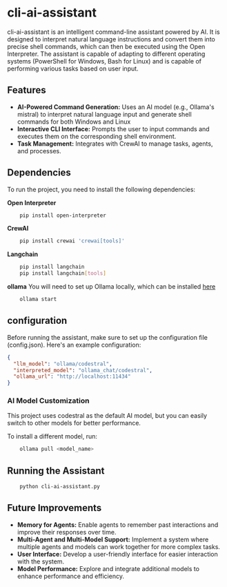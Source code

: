 # cli-ai-assistant
cli-ai-assistant is an intelligent command-line assistant powered by AI. It is designed to interpret natural language instructions and convert them into precise shell commands, which can then be executed using the Open Interpreter. The assistant is capable of adapting to different operating systems (PowerShell for Windows, Bash for Linux) and is capable of performing various tasks based on user input.

## Features
* **AI-Powered Command Generation:** Uses an AI model (e.g., Ollama's mistral) to interpret natural language input and generate shell commands for both Windows and Linux
* **Interactive CLI Interface:** Prompts the user to input commands and executes them on the corresponding shell environment.
* **Task Management:** Integrates with CrewAI to manage tasks, agents, and processes.

## Dependencies
To run the project, you need to install the following dependencies:

**Open Interpreter**
```bash
    pip install open-interpreter
```

**CrewAI**
```bash
    pip install crewai 'crewai[tools]'
```

**Langchain**
```bash
    pip install langchain
    pip install langchain[tools]
```

**ollama**
You will need to set up Ollama locally, which can be installed [here](https://ollama.com/)

```bash
    ollama start
```

## configuration
Before running the assistant, make sure to set up the configuration file (config.json). Here's an example configuration:

```json
{
  "llm_model": "ollama/codestral",
  "interpreted_model": "ollama_chat/codestral",
  "ollama_url": "http://localhost:11434"
}
```

### AI Model Customization
This project uses codestral as the default AI model, but you can easily switch to other models for better performance.

To install a different model, run:

```bash
    ollama pull <model_name>
```

## Running the Assistant
```bash
    python cli-ai-assistant.py
```

## Future Improvements
* **Memory for Agents:** Enable agents to remember past interactions and improve their responses over time.
* **Multi-Agent and Multi-Model Support:** Implement a system where multiple agents and models can work together for more complex tasks.
* **User Interface:** Develop a user-friendly interface for easier interaction with the system.
* **Model Performance:** Explore and integrate additional models to enhance performance and efficiency.
